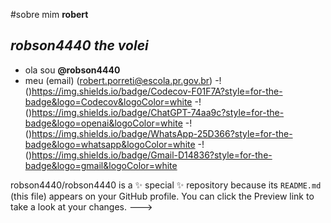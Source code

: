 #sobre mim **robert**
## *robson4440 the volei*
- ola sou **@robson4440**
- meu (email) (robert.porreti@escola.pr.gov.br)
-!()https://img.shields.io/badge/Codecov-F01F7A?style=for-the-badge&logo=Codecov&logoColor=white
-!()https://img.shields.io/badge/ChatGPT-74aa9c?style=for-the-badge&logo=openai&logoColor=white
-!()https://img.shields.io/badge/WhatsApp-25D366?style=for-the-badge&logo=whatsapp&logoColor=white
-!()https://img.shields.io/badge/Gmail-D14836?style=for-the-badge&logo=gmail&logoColor=white

robson4440/robson4440 is a ✨ special ✨ repository because its `README.md` (this file) appears on your GitHub profile.
You can click the Preview link to take a look at your changes.
--->
